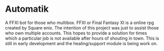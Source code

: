 # Automatik
A FFXI bot for those who multibox.
FFXI or Final Fantasy XI is a online rpg created by Square enix.  The intention of this project was just to assist those who own multiple accounts.  This hopes to provide a solution for times which a particular job is not available after hours of shouting in town.  This is still in early development and the healing/support module is being work on.
